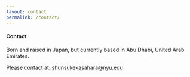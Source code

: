 ```yaml
---
layout: contact
permalink: /contact/
---
```


<div class="post-text-container">
  <h4>Contact</h4>
  <p>Born and raised in Japan, but currently based in Abu Dhabi, United Arab Emirates.</p>
  <p>Please contact at:<a class="darker-text" href="mailto:shunsukekasahara@nyu.edu"> shunsukekasahara@nyu.edu</a></p>
</div>
